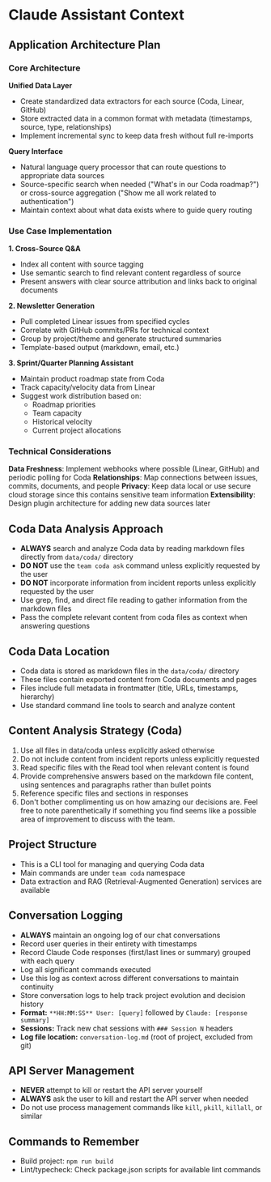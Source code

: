 # Claude Assistant Context

## Application Architecture Plan

### Core Architecture

**Unified Data Layer**
- Create standardized data extractors for each source (Coda, Linear, GitHub)
- Store extracted data in a common format with metadata (timestamps, source, type, relationships)
- Implement incremental sync to keep data fresh without full re-imports

**Query Interface**
- Natural language query processor that can route questions to appropriate data sources
- Source-specific search when needed ("What's in our Coda roadmap?") or cross-source aggregation ("Show me all work related to authentication")
- Maintain context about what data exists where to guide query routing

### Use Case Implementation

**1. Cross-Source Q&A**
- Index all content with source tagging
- Use semantic search to find relevant content regardless of source
- Present answers with clear source attribution and links back to original documents

**2. Newsletter Generation**
- Pull completed Linear issues from specified cycles
- Correlate with GitHub commits/PRs for technical context
- Group by project/theme and generate structured summaries
- Template-based output (markdown, email, etc.)

**3. Sprint/Quarter Planning Assistant**
- Maintain product roadmap state from Coda
- Track capacity/velocity data from Linear
- Suggest work distribution based on:
  - Roadmap priorities
  - Team capacity
  - Historical velocity
  - Current project allocations

### Technical Considerations

**Data Freshness**: Implement webhooks where possible (Linear, GitHub) and periodic polling for Coda
**Relationships**: Map connections between issues, commits, documents, and people
**Privacy**: Keep data local or use secure cloud storage since this contains sensitive team information
**Extensibility**: Design plugin architecture for adding new data sources later

## Coda Data Analysis Approach
- **ALWAYS** search and analyze Coda data by reading markdown files directly from `data/coda/` directory
- **DO NOT** use the `team coda ask` command unless explicitly requested by the user
- **DO NOT** incorporate information from incident reports unless explicitly requested by the user
- Use grep, find, and direct file reading to gather information from the markdown files
- Pass the complete relevant content from coda files as context when answering questions

## Coda Data Location
- Coda data is stored as markdown files in the `data/coda/` directory
- These files contain exported content from Coda documents and pages
- Files include full metadata in frontmatter (title, URLs, timestamps, hierarchy)
- Use standard command line tools to search and analyze content

## Content Analysis Strategy (Coda)
1. Use all files in data/coda unless explicitly asked otherwise
2. Do not include content from incident reports unless explicitly requested
3. Read specific files with the Read tool when relevant content is found
4. Provide comprehensive answers based on the markdown file content, using sentences and paragraphs rather than bullet points
5. Reference specific files and sections in responses
6. Don't bother complimenting us on how amazing our decisions are. Feel free to note parenthetically if something you find seems like a possible area of improvement to discuss with the team.

## Project Structure
- This is a CLI tool for managing and querying Coda data
- Main commands are under `team coda` namespace
- Data extraction and RAG (Retrieval-Augmented Generation) services are available

## Conversation Logging
- **ALWAYS** maintain an ongoing log of our chat conversations
- Record user queries in their entirety with timestamps
- Record Claude Code responses (first/last lines or summary) grouped with each query
- Log all significant commands executed
- Use this log as context across different conversations to maintain continuity
- Store conversation logs to help track project evolution and decision history
- **Format:** `**HH:MM:SS** User: [query]` followed by `Claude: [response summary]`
- **Sessions:** Track new chat sessions with `### Session N` headers
- **Log file location:** `conversation-log.md` (root of project, excluded from git)

## API Server Management
- **NEVER** attempt to kill or restart the API server yourself
- **ALWAYS** ask the user to kill and restart the API server when needed
- Do not use process management commands like `kill`, `pkill`, `killall`, or similar

## Commands to Remember
- Build project: `npm run build`
- Lint/typecheck: Check package.json scripts for available lint commands